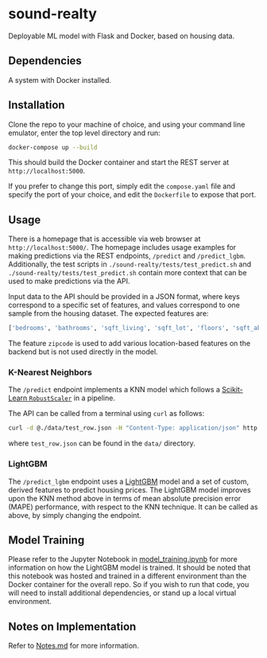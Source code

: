 # sound-realty
Deployable ML model with Flask and Docker, based on housing data.

## Dependencies
A system with Docker installed.

## Installation
Clone the repo to your machine of choice, and using your command line emulator, enter the top level
directory and run:

```bash
docker-compose up --build
```

This should build the Docker container and start the REST server at `http://localhost:5000`.

If you prefer to change this port, simply edit the `compose.yaml` file and specify the port of your
choice, and edit the `Dockerfile` to expose that port.

## Usage
There is a homepage that is accessible via web browser at `http://localhost:5000/`.
The homepage includes usage examples for making predictions via the REST endpoints, `/predict` and
`/predict_lgbm`.
Additionally, the test scripts in `./sound-realty/tests/test_predict.sh` and 
`./sound-realty/tests/test_predict.sh` contain more context that can be used to make predictions via
the API.

Input data to the API should be provided in a JSON format, where keys correspond to a specific set
of features, and values correspond to one sample from the housing dataset.
The expected features are:

```python
['bedrooms', 'bathrooms', 'sqft_living', 'sqft_lot', 'floors', 'sqft_above', 'sqft_basement', 'zipcode']
```

The feature `zipcode` is used to add various location-based features on the backend but is not used directly in the model.

### K-Nearest Neighbors
The `/predict` endpoint implements a KNN model which follows a [Scikit-Learn `RobustScaler`](https://scikit-learn.org/stable/modules/generated/sklearn.preprocessing.RobustScaler.html#sklearn-preprocessing-robustscaler) in a pipeline.

The API can be called from a terminal using `curl` as follows:

```bash
curl -d @./data/test_row.json -H "Content-Type: application/json" http://localhost:5000/predict
```

where `test_row.json` can be found in the `data/` directory.

### LightGBM
The `/predict_lgbm` endpoint uses a [LightGBM](https://lightgbm.readthedocs.io/en/latest/index.html)
model and a set of custom, derived features to predict housing prices.
The LightGBM model improves upon the KNN method above in terms of mean absolute precision error
(MAPE) performance, with respect to the KNN technique.
It can be called as above, by simply changing the endpoint.

## Model Training
Please refer to the Jupyter Notebook in [model_training.ipynb](notebooks/model_training.ipynb) for
more information on how the LightGBM model is trained.
It should be noted that this notebook was hosted and trained in a different environment than the
Docker container for the overall repo.
So if you wish to run that code, you will need to install additional dependencies, or stand up a
local virtual environment.

## Notes on Implementation
Refer to [Notes.md](Notes.md) for more information.
